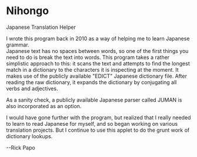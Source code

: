 # Nihongo
Japanese Translation Helper

I wrote this program back in 2010 as a way of helping me to learn Japanese grammar.  
Japanese text has no spaces between words, so one of the first things you need to
do is break the text into words.  This program takes a rather simplistic approach to 
this: it scans the text and attempts to find the longest match in a dictionary to the
characters it is inspecting at the moment.  It makes use of the publicly available
"EDICT" Japanese dictionary file.  After reading the raw dictionary, it expands the
dictionary by conjugating all verbs and adjectives.

As a sanity check, a publicly available Japanese parser called JUMAN is also incorporated
as an option.

I would have gone further with the program, but realized that I really needed to learn
to read Japanese for myself, and so began working on various translation projects.  But I
continue to use this applet to do the grunt work of dictionary lookups.

--Rick Papo
